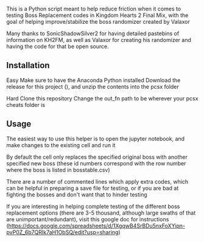 This is a Python script meant to help reduce friction when it comes to testing Boss Replacement codes in Kingdom Hearts 2 Final Mix, with the goal of helping improve/stabilize the boss randomizer created by Valaxor

Many thanks to SonicShadowSilver2 for having detailed pastebins of information on KH2FM, as well as Valaxor for creating his randomizer and having the code for that be open source.

## Installation

Easy
Make sure to have the Anaconda Python installed
Download the release for this project (), and unzip the contents into the pcsx folder

Hard
Clone this repository
Change the out_fn path to be wherever your pcsx cheats folder is

## Usage

The easiest way to use this helper is to open the jupyter notebook, and make changes to the existing cell and run it

By default the cell only replaces the specified original boss with another specified new boss (these id numbers correspond with the row number where the boss is listed in bosstable.csv)

There are a number of commented lines which apply extra codes, which can be helpful in preparing a save file for testing, or if you are bad at fighting the bosses and don't want that to hinder testing

If you are interesting in helping complete testing of the different boss replacement options (there are 3-5 thousand, although large swaths of that are unimportant/redundant), visit this google doc for instructions (https://docs.google.com/spreadsheets/d/1XgqwB4SrBDu5nxFoXYipn-pvP0Z_6b7QRIk7aH1ObSQ/edit?usp=sharing)